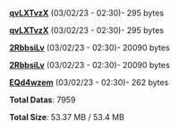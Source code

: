 [**qvLXTvzX**](/data/qvLXTvzX.txt) (03/02/23 - 02:30)- 295 bytes

[**qvLXTvzX**](/data/qvLXTvzX.txt) (03/02/23 - 02:30)- 295 bytes

[**2RbbsiLv**](/data/2RbbsiLv.txt) (03/02/23 - 02:30)- 20090 bytes

[**2RbbsiLv**](/data/2RbbsiLv.txt) (03/02/23 - 02:30)- 20090 bytes

[**EQd4wzem**](/data/EQd4wzem.txt) (03/02/23 - 02:30)- 262 bytes

**Total Datas**: 7959

**Total Size**: 53.37 MB / 53.4 MB
